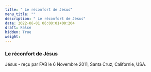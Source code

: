 ```yaml
---
title: " Le réconfort de Jésus"
menu_title: ""
description: " Le réconfort de Jésus"
date: 2022-06-01 06:00:01+00:204
draft: False
hidden: True
weight:
---
```

###  Le réconfort de Jésus

Jésus - reçu par FAB le 6 Novembre 2011, Santa Cruz, Californie, USA.



